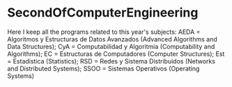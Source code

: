 # SecondOfComputerEngineering
Here I keep all the programs related to this year's subjects: 
AEDA = Algoritmos y Estructuras de Datos Avanzados (Advanced Algorithms and Data Structures); 
CyA = Computabilidad y Algoritmia (Computability and Algorithms); 
EC = Estructuras de Computadores (Computer Structures); 
Est = Estadistica (Statistics); 
RSD = Redes y Sistema Distribuidos (Networks and Distributed Systems); 
SSOO = Sistemas Operativos (Operating Systems)
